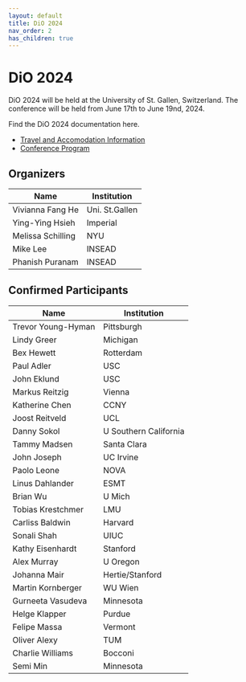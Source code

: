 ```yaml
---
layout: default
title: DiO 2024
nav_order: 2
has_children: true
---
```



# DiO 2024

DiO 2024 will be held at the University of St. Gallen, Switzerland. The conference will be held from June 17th to June 19nd, 2024.

Find the DiO 2024 documentation here.

- [Travel and Accomodation Information](dio_2024/dio_2024_travel.md)
- [Conference Program](dio_2024/dio_2024_program.md)

## Organizers

| Name              | Institution    |
| ----------------- | -------------- |
| Vivianna Fang He  | Uni. St.Gallen |
| Ying-Ying Hsieh   | Imperial       |
| Melissa Schilling | NYU            |
| Mike Lee          | INSEAD         |
| Phanish Puranam   | INSEAD         |

## Confirmed Participants

| Name               | Institution           |
| ------------------ | --------------------- |
| Trevor Young-Hyman | Pittsburgh            |
| Lindy Greer        | Michigan              |
| Bex Hewett         | Rotterdam             |
| Paul Adler         | USC                   |
| John Eklund        | USC                   |
| Markus Reitzig     | Vienna                |
| Katherine Chen     | CCNY                  |
| Joost Reitveld     | UCL                   |
| Danny Sokol        | U Southern California |
| Tammy Madsen       | Santa Clara           |
| John Joseph        | UC Irvine             |
| Paolo Leone        | NOVA                  |
| Linus Dahlander    | ESMT                  |
| Brian Wu           | U Mich                |
| Tobias Krestchmer  | LMU                   |
| Carliss Baldwin    | Harvard               |
| Sonali Shah        | UIUC                  |
| Kathy Eisenhardt   | Stanford              |
| Alex Murray        | U Oregon              |
| Johanna Mair       | Hertie/Stanford       |
| Martin Kornberger  | WU Wien               |
| Gurneeta Vasudeva  | Minnesota             |
| Helge Klapper      | Purdue                |
| Felipe Massa       | Vermont               |
| Oliver Alexy       | TUM                   |
| Charlie Williams   | Bocconi               |
| Semi Min           | Minnesota             |